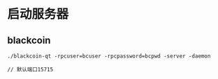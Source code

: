 # 启动服务器

## blackcoin

```
./blackcoin-qt -rpcuser=bcuser -rpcpassword=bcpwd -server -daemon

// 默认端口15715
```
